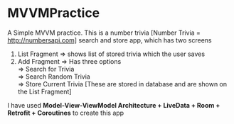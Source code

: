 # MVVMPractice
A Simple MVVM practice. This is a number trivia [Number Trivia = http://numbersapi.com] search and store app, which has two screens </br>

1) List Fragment => shows list of stored trivia which the user saves </br>
2) Add Fragment => Has three options </br>
    => Search for Trivia </br>
    => Search Random Trivia </br>
    => Store Current Trivia [These are stored in database and are shown on the List Fragment] </br>
    
    
I have used **Model-View-ViewModel Architecture + LiveData + Room + Retrofit + Coroutines** to create this app

